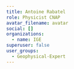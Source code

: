 ```yaml
---
title: Antoine Rabatel
role: Physicist CNAP
avatar_filename: avatar
social: []
organizations:
  - name: IGE
superuser: false
user_groups:
  - Geophysical-Expert
---
```

